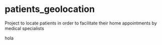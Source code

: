 # patients_geolocation
Project to locate patients in order to facilitate their home appointments by medical specialists

hola
